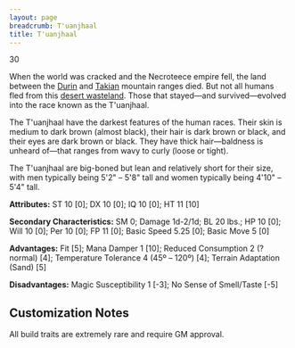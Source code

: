 ```yaml
---
layout: page
breadcrumb: T'uanjhaal
title: T'uanjhaal
---
```


<points>30</points>

When the world was cracked and the Necroteece empire fell, the land between the [Durin](../../../places/durin) and [Takian](../../../places/taki) mountain ranges died.  But not all humans fled from this [desert wasteland](../../../places/wasteland).  Those that stayed—and survived—evolved into the race known as the T'uanjhaal.

The T'uanjhaal have the darkest features of the human races.  Their skin is medium to dark brown (almost black), their hair is dark brown or black, and their eyes are dark brown or black.  They have thick hair—baldness is unheard of—that ranges from wavy to curly (loose or tight).

The T'uanjhaal are big-boned but lean and relatively short for their size, with men typically being 5'2" – 5'8" tall and women typically being 4'10" – 5'4" tall.

**Attributes:**  ST 10 [0]; DX 10 [0]; IQ 10 [0]; HT 11 [10]

**Secondary Characteristics:**  SM 0; Damage 1d-2/1d; BL 20 lbs.; HP 10 [0]; Will 10 [0]; Per 10 [0]; FP 11 [0]; Basic Speed 5.25 [0]; Basic Move 5 [0]

**Advantages:**  Fit [5]; Mana Damper 1 [10]; Reduced Consumption 2 (? normal) [4]; Temperature Tolerance 4 (45º – 120º) [4]; Terrain Adaptation (Sand) [5]

**Disadvantages:**  Magic Susceptibility 1 [-3]; No Sense of Smell/Taste [-5]


## Customization Notes

All build traits are extremely rare and require GM approval.
